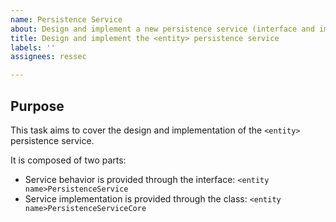 ```yaml
---
name: Persistence Service
about: Design and implement a new persistence service (interface and implementation).
title: Design and implement the <entity> persistence service
labels: ''
assignees: ressec

---
```


## Purpose

This task aims to cover the design and implementation of the `<entity>` persistence service.

It is composed of two parts:

- Service behavior is provided through the interface:  `<entity name>PersistenceService` 
- Service implementation is provided through the class: `<entity name>PersistenceServiceCore`

